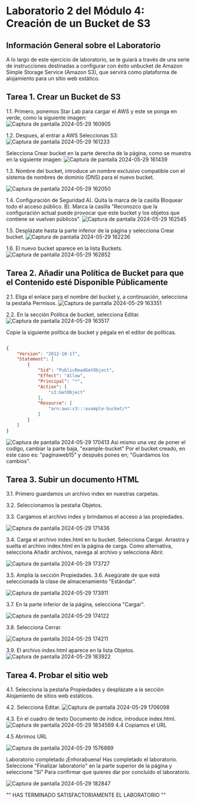 # Laboratorio 2 del Módulo 4: Creación de un Bucket de S3

## Información General sobre el Laboratorio

A lo largo de este ejercicio de laboratorio, se le guiará a través de una serie de instrucciones destinadas a configurar con éxito unbucket de Amazon Simple Storage Service (Amazon S3), que servirá como plataforma de alojamiento para un sitio web estático.

## Tarea 1. Crear un Bucket de S3
1.1. Primero, ponemos Star Lab para cargar el AWS y este se ponga en verde, como la siguiente imagen:
![Captura de pantalla 2024-05-29 160905](https://github.com/Lila-Huanca/Trabajos-individuales-COMUNICACION-DE-DATOS-Y-REDES/assets/166184502/0af1989e-bf21-474d-8abc-12eb9b97b548)

1.2. Despues, al entrar a AWS Seleccionas S3:
![Captura de pantalla 2024-05-29 161233](https://github.com/Lila-Huanca/Trabajos-individuales-COMUNICACION-DE-DATOS-Y-REDES/assets/166184502/2f45b051-06f3-48a3-b9a4-d7f6e0c5fdbb)

Selecciona Crear bucket en la parte derecha de la página, como se muestra en la siguiente imagen:
![Captura de pantalla 2024-05-29 161439](https://github.com/Lila-Huanca/Trabajos-individuales-COMUNICACION-DE-DATOS-Y-REDES/assets/166184502/54037d9c-f96b-409f-a1d6-8944dfaa5274)

1.3. Nombre del bucket, introduce un nombre exclusivo compatible con el sistema de nombres de dominio (DNS) para el nuevo bucket.
  
![Captura de pantalla 2024-05-29 162050](https://github.com/Lila-Huanca/Trabajos-individuales-COMUNICACION-DE-DATOS-Y-REDES/assets/166184502/a7dd1f6d-d705-4a1c-b8d9-bcf8d1b8f6cf)

1.4. Configuración de Seguridad
A). Quita la marca de la casilla Bloquear todo el acceso público.
B). Marca la casilla "Reconozco que la configuración actual puede provocar que este bucket y los objetos que contiene se vuelvan públicos".
![Captura de pantalla 2024-05-29 162545](https://github.com/Lila-Huanca/Trabajos-individuales-COMUNICACION-DE-DATOS-Y-REDES/assets/166184502/bc404fc1-a503-4e3f-b926-81af4b43c220)

1.5. Desplázate hasta la parte inferior de la página y selecciona Crear bucket.
![Captura de pantalla 2024-05-29 162236](https://github.com/Lila-Huanca/Trabajos-individuales-COMUNICACION-DE-DATOS-Y-REDES/assets/166184502/ea00dfce-28c6-498e-94b4-dd98f09b7340)

1.6. El nuevo bucket aparece en la lista Buckets.
![Captura de pantalla 2024-05-29 162852](https://github.com/Lila-Huanca/Trabajos-individuales-COMUNICACION-DE-DATOS-Y-REDES/assets/166184502/ee7a90af-4ba2-454d-89f7-1a41143aad6b)

## Tarea 2. Añadir una Política de Bucket para que el Contenido esté Disponible Públicamente

2.1. Eliga el enlace para el nombre del bucket y, a continuación, selecciona la pestaña Permisos.
![Captura de pantalla 2024-05-29 163351](https://github.com/Lila-Huanca/Trabajos-individuales-COMUNICACION-DE-DATOS-Y-REDES/assets/166184502/6c551ee4-c7ba-4980-9501-612ce5cfe2d2)

2.2. En la sección Política de bucket, selecciona Editar.
![Captura de pantalla 2024-05-29 163517](https://github.com/Lila-Huanca/Trabajos-individuales-COMUNICACION-DE-DATOS-Y-REDES/assets/166184502/0175bc0a-40a0-4b01-a101-2a80aadd5d38)

Copie la siguiente política de bucket y pégala en el editor de políticas.
```json

{
    "Version": "2012-10-17",
    "Statement": [
        {
            "Sid": "PublicReadGetObject",
            "Effect": "Allow",
            "Principal": "*",
            "Action": [
                "s3:GetObject"
            ],
            "Resource": [
                "arn:aws:s3:::example-bucket/*"
            ]
        }
    ]
}
```

![Captura de pantalla 2024-05-29 170413](https://github.com/Lila-Huanca/Trabajos-individuales-COMUNICACION-DE-DATOS-Y-REDES/assets/166184502/cc3487e3-010d-4a89-89d0-b5f5409c8f8c)
Asi mismo una vez de poner el codigo, cambiar la parte baja, "example-bucket" Por el bucket creado, en este caso es: "paginaweb15" y después pones en; "Guardamos los cambios".

## Tarea 3. Subir un documento HTML
3.1. Primero guardamos un archivo index en nuestras carpetas.

3.2. Seleccionamos la pestaña Objetos.

3.3. Cargamos el archivo index y brindamos el acceso a las propiedades.

![Captura de pantalla 2024-05-29 171436](https://github.com/Lila-Huanca/Trabajos-individuales-COMUNICACION-DE-DATOS-Y-REDES/assets/166184502/d317ec47-0a4e-493c-8982-9c68c2c59016)

3.4. Carga el archivo index.html en tu bucket.
Selecciona Cargar.
Arrastra y suelta el archivo index.html en la página de carga.
Como alternativa, selecciona Añadir archivos, navega al archivo y selecciona Abrir.

![Captura de pantalla 2024-05-29 173727](https://github.com/Lila-Huanca/Trabajos-individuales-COMUNICACION-DE-DATOS-Y-REDES/assets/166184502/0ed0d390-3e8e-4bc4-92e0-d9a6d6688544)

3.5. Amplía la sección Propiedades.
3.6. Asegúrate de que está seleccionada la clase de almacenamiento "Estándar".

![Captura de pantalla 2024-05-29 173911](https://github.com/Lila-Huanca/Trabajos-individuales-COMUNICACION-DE-DATOS-Y-REDES/assets/166184502/d5d4599d-a757-4e92-a4e5-c9ff90f9ea27)

3.7. En la parte inferior de la página, selecciona "Cargar".

![Captura de pantalla 2024-05-29 174122](https://github.com/Lila-Huanca/Trabajos-individuales-COMUNICACION-DE-DATOS-Y-REDES/assets/166184502/5b5eb55b-65b5-494d-b87c-b02f51afca31)

3.8. Selecciona Cerrar.

![Captura de pantalla 2024-05-29 174211](https://github.com/Lila-Huanca/Trabajos-individuales-COMUNICACION-DE-DATOS-Y-REDES/assets/166184502/558d3c54-dc00-4864-a07d-b7556f1434dc)

3.9. El archivo index.html aparece en la lista Objetos.
![Captura de pantalla 2024-05-29 183922](https://github.com/Lila-Huanca/Trabajos-individuales-COMUNICACION-DE-DATOS-Y-REDES/assets/166184502/640bf8b7-53c9-4350-9e99-16f1bdc7a6a9)

## Tarea 4. Probar el sitio web

4.1. Selecciona la pestaña Propiedades y desplázate a la sección Alojamiento de sitios web estáticos.

4.2. Selecciona Editar.
![Captura de pantalla 2024-05-29 1706098](https://github.com/Lila-Huanca/Trabajos-individuales-COMUNICACION-DE-DATOS-Y-REDES/assets/166184502/a4b0be64-0067-4d87-b6d8-da4b89b183e4)

4.3. En el cuadro de texto Documento de índice, introduce index.html.
![Captura de pantalla 2024-05-29 1834569](https://github.com/Lila-Huanca/Trabajos-individuales-COMUNICACION-DE-DATOS-Y-REDES/assets/166184502/9cc5cfef-1232-4804-b4b0-881c23c7aa0b)
4.4 Copiamos el URL

4.5 Abrimos URL

![Captura de pantalla 2024-05-29 1576889](https://github.com/Lila-Huanca/Trabajos-individuales-COMUNICACION-DE-DATOS-Y-REDES/assets/166184502/9dfe68d1-4d8d-4160-8821-da0d9955a40d)

Laboratorio completado ¡Enhorabuena! Has completado el laboratorio. Seleccione "Finalizar laboratorio" en la parte superior de la página y seleccione "Sí" Para confirmar que quieres dar por concluido el laboratorio.

![Captura de pantalla 2024-05-29 182847](https://github.com/Lila-Huanca/Trabajos-individuales-COMUNICACION-DE-DATOS-Y-REDES/assets/166184502/cfe721d7-7150-421c-a967-e7f037a3ef7b)

"" HAS TERMINADO SATISFACTORIAMENTE EL LABORATORIO ""

